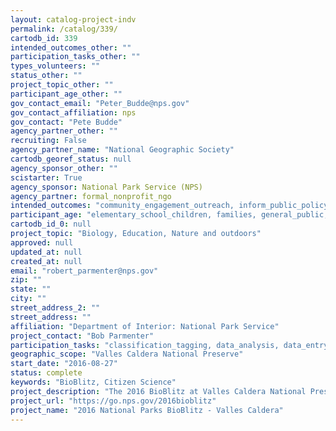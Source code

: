 ```yaml
---
layout: catalog-project-indv
permalink: /catalog/339/
cartodb_id: 339
intended_outcomes_other: ""
participation_tasks_other: ""
types_volunteers: ""
status_other: ""
project_topic_other: ""
participant_age_other: ""
gov_contact_email: "Peter_Budde@nps.gov"
gov_contact_affiliation: nps
gov_contact: "Pete Budde"
agency_partner_other: ""
recruiting: False
agency_partner_name: "National Geographic Society"
cartodb_georef_status: null
agency_sponsor_other: ""
scistarter: True
agency_sponsor: National Park Service (NPS)
agency_partner: formal_nonprofit_ngo
intended_outcomes: "community_engagement_outreach, inform_public_policy, io_education, operational_integration_use, research_advancement"
participant_age: "elementary_school_children, families, general_public, middle_school_children, targeted_group, teens"
cartodb_id_0: null
project_topic: "Biology, Education, Nature and outdoors"
approved: null
updated_at: null
created_at: null
email: "robert_parmenter@nps.gov"
zip: ""
state: ""
city: ""
street_address_2: ""
street_address: ""
affiliation: "Department of Interior: National Park Service"
project_contact: "Bob Parmenter"
participation_tasks: "classification_tagging, data_analysis, data_entry, finding_entities, identification, learning, observation, site_selection_description, specimen_sample_collection"
geographic_scope: "Valles Caldera National Preserve"
start_date: "2016-08-27"
status: complete
keywords: "BioBlitz, Citizen Science"
project_description: "The 2016 BioBlitz at Valles Caldera National Preserve will explore the natural history of organisms in all taxonomic groups in a variety of environments: streams/wetlands, upland grasslands, and forests."
project_url: "https://go.nps.gov/2016bioblitz"
project_name: "2016 National Parks BioBlitz - Valles Caldera"
---
```

